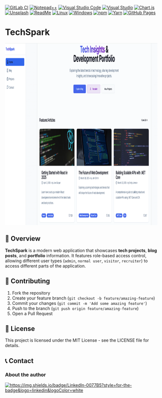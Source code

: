 [![GitLab CI](https://img.shields.io/badge/GitLab%20CI-FC6D26?logo=gitlab&logoColor=fff)](#)
[![Notepad++](https://img.shields.io/badge/Notepad++-90E59A.svg?&logo=notepad%2b%2b&logoColor=black)](#)
[![Visual Studio Code](https://custom-icon-badges.demolab.com/badge/Visual%20Studio%20Code-0078d7.svg?logo=vsc&logoColor=white)](#)
[![Visual Studio](https://custom-icon-badges.demolab.com/badge/Visual%20Studio-5C2D91.svg?&logo=visual-studio&logoColor=white)](#)
[![Chart.js](https://img.shields.io/badge/Chart.js-FF6384?logo=chartdotjs&logoColor=fff)](#)
[![Unsplash](https://img.shields.io/badge/Unsplash-000000?logo=Unsplash&logoColor=white)](#)
[![ReadMe](https://img.shields.io/badge/ReadMe-018EF5?logo=readme&logoColor=fff)](#)
[![Linux](https://img.shields.io/badge/Linux-FCC624?logo=linux&logoColor=black)](#)
[![Windows](https://custom-icon-badges.demolab.com/badge/Windows-0078D6?logo=windows11&logoColor=white)](#)
[![npm](https://img.shields.io/badge/npm-CB3837?logo=npm&logoColor=fff)](#)
[![Yarn](https://img.shields.io/badge/Yarn-2C8EBB?logo=yarn&logoColor=fff)](#)
[![GitHub Pages](https://img.shields.io/badge/GitHub%20Pages-121013?logo=github&logoColor=white)](#)

# TechSpark

<kbd>
  <img src="https://github.com/MinenhleNkosi/Tech-Spark-Blog-Project/blob/main/BackEnd/images/0.png" height="600" width="1000" />
</kbd>

## 📱 Overview

**TechSpark** is a modern web application that showcases **tech projects**, **blog posts**, and **portfolio** information. It features role-based access control, allowing different user types (`admin`, `normal user`, `visitor`, `recruiter`) to access different parts of the application.

## 🤝 Contributing

1. Fork the repository
2. Create your feature branch (`git checkout -b feature/amazing-feature`)
3. Commit your changes (`git commit -m 'Add some amazing feature'`)
4. Push to the branch (`git push origin feature/amazing-feature`)
5. Open a Pull Request

## 📝 License

This project is licensed under the MIT License - see the LICENSE file for details.

## 📞 Contact

<p align="center">
	<h3>About the author</h3>
    <a href="https://www.linkedin.com/in/mxolisi-nkosi-b47b57117/" target="blank"><img src="https://img.shields.io/badge/LinkedIn-0077B5?style=for-the-badge&logo=linkedin&logoColor=white" alt="https://img.shields.io/badge/LinkedIn-0077B5?style=for-the-badge&logo=linkedin&logoColor=white"  /></a>
</p>
